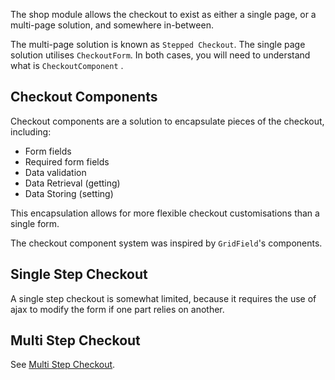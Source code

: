 The shop module allows the checkout to exist as either a single page, or a multi-page solution, and somewhere in-between.

The multi-page solution is known as `Stepped Checkout`. The single page solution utilises `CheckoutForm`. In both cases, you will need to understand what is `CheckoutComponent` .

## Checkout Components

Checkout components are a solution to encapsulate pieces of the checkout, including:

 * Form fields
 * Required form fields
 * Data validation
 * Data Retrieval (getting)
 * Data Storing (setting)

This encapsulation allows for more flexible checkout customisations than a single form.

The checkout component system was inspired by `GridField`'s components.

## Single Step Checkout

A single step checkout is somewhat limited, because it requires the use of ajax to modify the form if one part relies on another.

## Multi Step Checkout

See [Multi Step Checkout](Multi_Step_Checkout).
